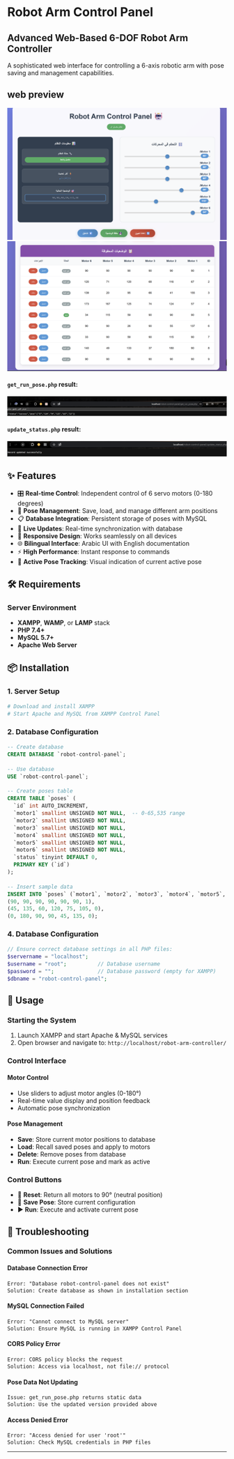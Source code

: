 #  Robot Arm Control Panel

## Advanced Web-Based 6-DOF Robot Arm Controller

A sophisticated web interface for controlling a 6-axis robotic arm with pose saving and management capabilities.

## web preview
![photo](output/robot-arm-panel.png)
![photo](output/saved-poses.png)

#### `get_run_pose.php` result:
![photo](output/get_run_pose.png)

#### `update_status.php` result:
![photo](output/update_pose.png)


## ✨ Features

- 🎛️ **Real-time Control**: Independent control of 6 servo motors (0-180 degrees)
- 💾 **Pose Management**: Save, load, and manage different arm positions
- 📋 **Database Integration**: Persistent storage of poses with MySQL
- 🔄 **Live Updates**: Real-time synchronization with database
- 📱 **Responsive Design**: Works seamlessly on all devices
- 🌐 **Bilingual Interface**: Arabic UI with English documentation
- ⚡ **High Performance**: Instant response to commands
- 🎯 **Active Pose Tracking**: Visual indication of current active pose

## 🛠️ Requirements

### Server Environment
- **XAMPP**, **WAMP**, or **LAMP** stack
- **PHP 7.4+**
- **MySQL 5.7+**
- **Apache Web Server**

## 📦 Installation

### 1. Server Setup
```bash
# Download and install XAMPP
# Start Apache and MySQL from XAMPP Control Panel
```

### 2. Database Configuration
```sql
-- Create database
CREATE DATABASE `robot-control-panel`;

-- Use database
USE `robot-control-panel`;

-- Create poses table
CREATE TABLE `poses` (
  `id` int AUTO_INCREMENT,
  `motor1` smallint UNSIGNED NOT NULL,  -- 0-65,535 range
  `motor2` smallint UNSIGNED NOT NULL,
  `motor3` smallint UNSIGNED NOT NULL,
  `motor4` smallint UNSIGNED NOT NULL,
  `motor5` smallint UNSIGNED NOT NULL,
  `motor6` smallint UNSIGNED NOT NULL,
  `status` tinyint DEFAULT 0,
  PRIMARY KEY (`id`)
);

-- Insert sample data
INSERT INTO `poses` (`motor1`, `motor2`, `motor3`, `motor4`, `motor5`, `motor6`, `status`) VALUES
(90, 90, 90, 90, 90, 90, 1),
(45, 135, 60, 120, 75, 105, 0),
(0, 180, 90, 90, 45, 135, 0);
```

### 4. Database Configuration
```php
// Ensure correct database settings in all PHP files:
$servername = "localhost";
$username = "root";          // Database username
$password = "";              // Database password (empty for XAMPP)
$dbname = "robot-control-panel";
```

## 🚀 Usage

### Starting the System
1. Launch XAMPP and start Apache & MySQL services
2. Open browser and navigate to: `http://localhost/robot-arm-controller/`

### Control Interface

#### Motor Control
- Use sliders to adjust motor angles (0-180°)
- Real-time value display and position feedback
- Automatic pose synchronization

#### Pose Management
- **Save**: Store current motor positions to database
- **Load**: Recall saved poses and apply to motors
- **Delete**: Remove poses from database
- **Run**: Execute current pose and mark as active

### Control Buttons
- 🔄 **Reset**: Return all motors to 90° (neutral position)
- 💾 **Save Pose**: Store current configuration
- ▶️ **Run**: Execute and activate current pose


## 🔧 Troubleshooting

### Common Issues and Solutions

#### Database Connection Error
```
Error: "Database robot-control-panel does not exist"
Solution: Create database as shown in installation section
```

#### MySQL Connection Failed
```
Error: "Cannot connect to MySQL server"
Solution: Ensure MySQL is running in XAMPP Control Panel
```

#### CORS Policy Error
```
Error: CORS policy blocks the request
Solution: Access via localhost, not file:// protocol
```

#### Pose Data Not Updating
```
Issue: get_run_pose.php returns static data
Solution: Use the updated version provided above
```

#### Access Denied Error
```
Error: "Access denied for user 'root'"
Solution: Check MySQL credentials in PHP files
```



---

